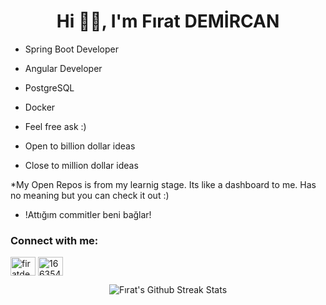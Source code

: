
<h1 align="center">Hi 👋🏻, I'm Fırat DEMİRCAN</h1> 



* Spring Boot Developer

* Angular Developer

* PostgreSQL

* Docker




* Feel free ask :)

* Open to billion dollar ideas

* Close to million dollar ideas




*My Open Repos is from my learnig stage. Its like a dashboard to me. Has no meaning but you can check it out :)




* !Attığım commitler beni bağlar!

<h3 align="left">Connect with me:</h3>
<p align="left">

<a href="https://linkedin.com/in/firatdemircan" target="blank"><img align="center" src="https://raw.githubusercontent.com/rahuldkjain/github-profile-readme-generator/master/src/images/icons/Social/linked-in-alt.svg" alt="firatdemircan" height="30" width="40" /></a>
<a href="https://stackoverflow.com/users/5612260/pureevill" target="blank"><img align="center" src="https://raw.githubusercontent.com/rahuldkjain/github-profile-readme-generator/master/src/images/icons/Social/stack-overflow.svg" alt="16635445" height="30" width="40" /></a>
</p>


<p align="center"><img align="center" src="https://github-readme-streak-stats.herokuapp.com/?user=firatdemircan&theme=github-dark" alt="Fırat's Github Streak Stats" /></p>


